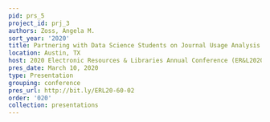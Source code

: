 ```yaml
---
pid: prs_5
project_id: prj_3
authors: Zoss, Angela M.
sort_year: '2020'
title: Partnering with Data Science Students on Journal Usage Analysis
location: Austin, TX
host: 2020 Electronic Resources & Libraries Annual Conference (ER&L2020)
pres_date: March 10, 2020
type: Presentation
grouping: conference
pres_url: http://bit.ly/ERL20-60-02
order: '020'
collection: presentations
---
```

